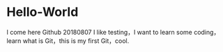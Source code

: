 # Hello-World
I come here Github 20180807
I like testing，I want to learn some coding，learn what is Git，this is my first Git，cool.
